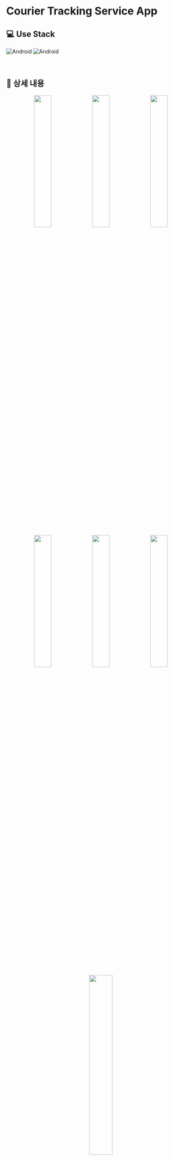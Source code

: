 # Courier Tracking Service App


## 💻 Use Stack 
<img alt="Android" src ="https://img.shields.io/badge/Android-3DDC84.svg?&style=for-the-badge&logo=Android&logoColor=white"/> <img alt="Android" src ="https://img.shields.io/badge/Kotlin-7F52FF.svg?&style=for-the-badge&logo=Kotlin&logoColor=white"/>

<br/>

## 📖 상세 내용

<div align="center">
  <img src="https://s3.us-west-2.amazonaws.com/secure.notion-static.com/27541bc4-7c79-42d2-83c1-231e9490f8a3/Screenshot_1629180090.png?X-Amz-Algorithm=AWS4-HMAC-SHA256&X-Amz-Content-Sha256=UNSIGNED-PAYLOAD&X-Amz-Credential=AKIAT73L2G45EIPT3X45%2F20220422%2Fus-west-2%2Fs3%2Faws4_request&X-Amz-Date=20220422T033945Z&X-Amz-Expires=86400&X-Amz-Signature=943dbce773dddd645921aed93e2937de918a6ad7039ce803ae7e6c2972d843cf&X-Amz-SignedHeaders=host&response-content-disposition=filename%20%3D%22Screenshot_1629180090.png%22&x-id=GetObject" width="30%" >
  <img src="https://s3.us-west-2.amazonaws.com/secure.notion-static.com/a666d2f6-5da1-452a-9b99-ef13c83816aa/Screenshot_1629180123.png?X-Amz-Algorithm=AWS4-HMAC-SHA256&X-Amz-Content-Sha256=UNSIGNED-PAYLOAD&X-Amz-Credential=AKIAT73L2G45EIPT3X45%2F20220422%2Fus-west-2%2Fs3%2Faws4_request&X-Amz-Date=20220422T033948Z&X-Amz-Expires=86400&X-Amz-Signature=9fbb1d61603e917aed45ba629ce89773bc6ae368f169cf6a319b432954ab3349&X-Amz-SignedHeaders=host&response-content-disposition=filename%20%3D%22Screenshot_1629180123.png%22&x-id=GetObject" width="30%" >
  <img src="https://s3.us-west-2.amazonaws.com/secure.notion-static.com/252a2dec-8ddc-4c0d-bb8d-632788b13ae9/Screenshot_1629180170.png?X-Amz-Algorithm=AWS4-HMAC-SHA256&X-Amz-Content-Sha256=UNSIGNED-PAYLOAD&X-Amz-Credential=AKIAT73L2G45EIPT3X45%2F20220422%2Fus-west-2%2Fs3%2Faws4_request&X-Amz-Date=20220422T033950Z&X-Amz-Expires=86400&X-Amz-Signature=1f959755c5ab0d44b90a5f7a3b9a1142e132769d749b1f1b65b2e512a8ac1d3f&X-Amz-SignedHeaders=host&response-content-disposition=filename%20%3D%22Screenshot_1629180170.png%22&x-id=GetObject" width="30%" >
</div>

<div align="center">
  <img src="https://s3.us-west-2.amazonaws.com/secure.notion-static.com/f06136ef-62d1-42db-b202-0121bee8c639/Screenshot_1629180198.png?X-Amz-Algorithm=AWS4-HMAC-SHA256&X-Amz-Content-Sha256=UNSIGNED-PAYLOAD&X-Amz-Credential=AKIAT73L2G45EIPT3X45%2F20220422%2Fus-west-2%2Fs3%2Faws4_request&X-Amz-Date=20220422T034022Z&X-Amz-Expires=86400&X-Amz-Signature=c63de815db22e87828cb0b822d0c8337565b0828ddc83e9ec6afa4bc317305da&X-Amz-SignedHeaders=host&response-content-disposition=filename%20%3D%22Screenshot_1629180198.png%22&x-id=GetObject" width="30%" >
  <img src="https://s3.us-west-2.amazonaws.com/secure.notion-static.com/017b28b2-c9d5-43d4-9907-47b132756fc2/Screenshot_1629180182.png?X-Amz-Algorithm=AWS4-HMAC-SHA256&X-Amz-Content-Sha256=UNSIGNED-PAYLOAD&X-Amz-Credential=AKIAT73L2G45EIPT3X45%2F20220422%2Fus-west-2%2Fs3%2Faws4_request&X-Amz-Date=20220422T034024Z&X-Amz-Expires=86400&X-Amz-Signature=ec4a091db5e1af17c834f940abf72bb9afa8c05b97d5ab3ed3b30fe31e265ff3&X-Amz-SignedHeaders=host&response-content-disposition=filename%20%3D%22Screenshot_1629180182.png%22&x-id=GetObject" width="30%" >
  <img src="https://s3.us-west-2.amazonaws.com/secure.notion-static.com/4aa9f3d2-2489-44d8-aba9-b08787d0a592/Screenshot_1629180205.png?X-Amz-Algorithm=AWS4-HMAC-SHA256&X-Amz-Content-Sha256=UNSIGNED-PAYLOAD&X-Amz-Credential=AKIAT73L2G45EIPT3X45%2F20220422%2Fus-west-2%2Fs3%2Faws4_request&X-Amz-Date=20220422T034026Z&X-Amz-Expires=86400&X-Amz-Signature=c077c3163e44776e0d8e7d05f29e09f1d344ebd94928c152bb6fb4557f117f6e&X-Amz-SignedHeaders=host&response-content-disposition=filename%20%3D%22Screenshot_1629180205.png%22&x-id=GetObject" width="30%" >
</div>

<div align="center">
  <img src="https://s3.us-west-2.amazonaws.com/secure.notion-static.com/012c81f7-395a-487f-aa02-ac6e3e0d050a/ezgif.com-gif-maker.gif?X-Amz-Algorithm=AWS4-HMAC-SHA256&X-Amz-Content-Sha256=UNSIGNED-PAYLOAD&X-Amz-Credential=AKIAT73L2G45EIPT3X45%2F20220422%2Fus-west-2%2Fs3%2Faws4_request&X-Amz-Date=20220422T034043Z&X-Amz-Expires=86400&X-Amz-Signature=7854726c2de1a48fc8ee83662720da0d30f7503f959a5209b122bca8fdf9f736&X-Amz-SignedHeaders=host&response-content-disposition=filename%20%3D%22ezgif.com-gif-maker.gif%22&x-id=GetObject" width="35%" >
</div>

<br/>
<br/>

> 🍽️ 해당 프로젝트는 **Fastcampus 의  Android with Kotlin - Advanced(part5) - Courier Tracking Service App 강의**를 보며 진행한 프로젝트입니다.

<br/>
<br/>


## 🛠️ 사용기술 및 라이브러리

- Jetpack Navigation
- Koin
- Room
- WorkManager

<br/>
<br/>


## 📱 구현한 기능

- MVP design pattern
- API 에서 제공하는 택배사 목록을 불러올 수 있다.
- 운송장 번호를 통해 택배 정보를 저장할 수 있다.
- 운송장 번호에 따른 택배사를 자동으로 선택해준다.
- 클립보드에 있는 운송장 번호를 자동으로 추가해준다.
- 저장된 정보 별 배송 정보를 확인할 수 있다.
- 상세 배송 정보 내역을 조회할 수 있다.
- 매일 특정 시간에 배송 출발한 택배를 알려준다.

<br/>
<br/>


## 🙏 요청 API

 - 스마트 택배 API [ KR_URL ]

<br/>
<br/>

## 📋 앱 구조

  <img src="https://s3.us-west-2.amazonaws.com/secure.notion-static.com/e6b3197b-43fb-426c-a593-0b765f1cb16e/map.png?X-Amz-Algorithm=AWS4-HMAC-SHA256&X-Amz-Content-Sha256=UNSIGNED-PAYLOAD&X-Amz-Credential=AKIAT73L2G45EIPT3X45%2F20220422%2Fus-west-2%2Fs3%2Faws4_request&X-Amz-Date=20220422T033414Z&X-Amz-Expires=86400&X-Amz-Signature=20512638baed4b5fbe008cdb43cd1d169b4edecf441efe21fd4208d9417174c6&X-Amz-SignedHeaders=host&response-content-disposition=filename%20%3D%22map.png%22&x-id=GetObject" width="100%" >

<br/>
<br/>

## 💡 참고한 문서

- 스마트택배 배송조회 API Doc [ [URL](https://info.sweettracker.co.kr/apidoc) ]
- Chip [ [URL](https://material.io/components/chips) ]
- Copy and Paste [ [URL](https://developer.android.com/guide/topics/text/copy-paste) ]
- Schedule tasks with WorkManager [ [URL](https://developer.android.com/topic/libraries/architecture/workmanager) ]
- WorkManager의 CoroutineWorker의 스레딩 [ [URL](https://developer.android.com/topic/libraries/architecture/workmanager/advanced/coroutineworker) ]
- 안드로이드의 익숙한 BaseXXX class를 알아보고, 설계의 중요성을 알아보자 [ [URL](https://thdev.tech/kotlin/2020/12/08/kotlin_effective_14/) ]


<br/>
<br/>

